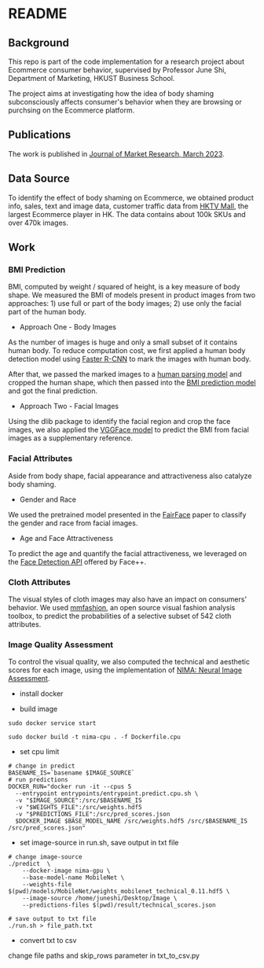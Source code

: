 # README

## Background

This repo is part of the code implementation for a research project about Ecommerce consumer behavior, supervised by Professor June Shi, Department of Marketing, HKUST Business School. 

The project aims at investigating how the idea of body shaming subconsciously affects consumer's behavior when they are browsing or purchsing on the Ecommerce platform.

## Publications
The work is published in [Journal of Market Research, March 2023](https://repository.hkust.edu.hk/ir/Record/1783.1-125655).

## Data Source

To identify the effect of body shaming on Ecommerce, we obtained product info, sales, text and image data, customer traffic data from [HKTV Mall](https://opendatabank.hktvmall.com/portal/home), the largest Ecommerce player in HK. The data contains about 100k SKUs and over 470k images.

## Work

### BMI Prediction

BMI, computed by weight / squared of height, is a key measure of body shape. We measured the BMI of models present in product images from two approaches: 1) use full or part of the body images; 2) use only the facial part of the human body.

- Approach One - Body Images

As the number of images is huge and only a small subset of it contains human body. To reduce computation cost, we first applied a human body detection model using [Faster R-CNN](human_detection/frcnn.py) to mark the images with human body. 

After that, we passed the marked images to a [human parsing model](bmi_prediction/Self-Correction-Human-Parsing) and cropped the human shape, which then passed into the [BMI prediction model](bmi_prediction/bmi_prediction.py) and got the final prediction.

- Approach Two - Facial Images

Using the dlib package to identify the facial region and crop the face images, we also applied the [VGGFace model](facial_attributes/face2bmi) to predict the BMI from facial images as a supplementary reference.

### Facial Attributes

Aside from body shape, facial appearance and attractiveness also catalyze body shaming.  

- Gender and Race

We used the pretrained model presented in the [FairFace](facial_attributes/FairFace) paper to classify the gender and race from facial images. 

- Age and Face Attractiveness

To predict the age and quantify the facial attractiveness, we leveraged on the [Face Detection API](https://console.faceplusplus.com/documents/5679127) offered by Face++.


### Cloth Attributes

The visual styles of cloth images may also have an impact on consumers' behavior. We used [mmfashion](https://github.com/Karenou/mmfashion), an open source visual fashion analysis toolbox, to predict the probabilities of a selective subset of 542 cloth attributes.

### Image Quality Assessment

To control the visual quality, we also computed the technical and aesthetic scores for each image, using the implementation of [NIMA: Neural Image Assessment](https://github.com/idealo/image-quality-assessment).

- install docker

- build image

```
sudo docker service start

sudo docker build -t nima-cpu . -f Dockerfile.cpu
```

- set cpu limit

```
# change in predict
BASENAME_IS=`basename $IMAGE_SOURCE`
# run predictions
DOCKER_RUN="docker run -it --cpus 5
  --entrypoint entrypoints/entrypoint.predict.cpu.sh \
  -v "$IMAGE_SOURCE":/src/$BASENAME_IS
  -v "$WEIGHTS_FILE":/src/weights.hdf5
  -v "$PREDICTIONS_FILE":/src/pred_scores.json
  $DOCKER_IMAGE $BASE_MODEL_NAME /src/weights.hdf5 /src/$BASENAME_IS /src/pred_scores.json"
```

- set image-source in run.sh, save output in txt file

```
# change image-source
./predict  \
	--docker-image nima-gpu \
	--base-model-name MobileNet \
	--weights-file $(pwd)/models/MobileNet/weights_mobilenet_technical_0.11.hdf5 \
	--image-source /home/juneshi/Desktop/Image \
	--predictions-files $(pwd)/result/technical_scores.json

# save output to txt file
./run.sh > file_path.txt
```

- convert txt to csv

change file paths and skip_rows parameter in txt_to_csv.py
